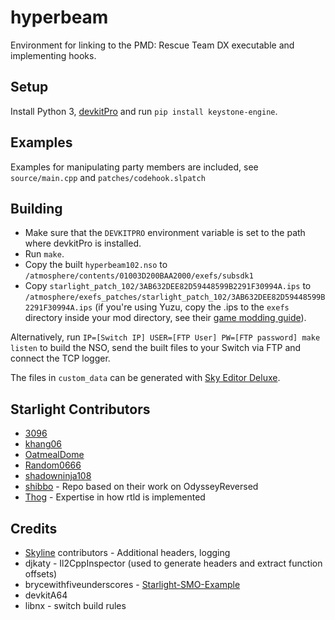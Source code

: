 # hyperbeam
Environment for linking to the PMD: Rescue Team DX executable and implementing hooks.

## Setup
Install Python 3, [devkitPro](https://devkitpro.org/) and run `pip install keystone-engine`.

## Examples
Examples for manipulating party members are included, see `source/main.cpp` and `patches/codehook.slpatch`

## Building
- Make sure that the `DEVKITPRO` environment variable is set to the path where devkitPro is installed.
- Run `make`.
- Copy the built `hyperbeam102.nso` to `/atmosphere/contents/01003D200BAA2000/exefs/subsdk1`
- Copy `starlight_patch_102/3AB632DEE82D59448599B2291F30994A.ips` to `/atmosphere/exefs_patches/starlight_patch_102/3AB632DEE82D59448599B2291F30994A.ips`
(if you're using Yuzu, copy the .ips to the `exefs` directory inside your mod directory, see their [game modding guide](https://yuzu-emu.org/help/feature/game-modding/)).

Alternatively, run `IP=[Switch IP] USER=[FTP User] PW=[FTP password] make listen` to build the 
NSO, send the built files to your Switch via FTP and connect the TCP logger.

The files in `custom_data` can be generated with [Sky Editor Deluxe](https://github.com/tech-ticks/SkyEditor.RomEditor.Rtdx).

## Starlight Contributors
- [3096](https://github.com/3096)
- [khang06](https://github.com/khang06)
- [OatmealDome](https://github.com/OatmealDome)
- [Random0666](https://github.com/random0666)
- [shadowninja108](https://github.com/shadowninja108)
- [shibbo](https://github.com/shibbo) - Repo based on their work on OdysseyReversed
- [Thog](https://github.com/Thog) - Expertise in how rtld is implemented

## Credits
- [Skyline](https://github.com/skyline-dev/skyline) contributors - Additional headers, logging
- djkaty - Il2CppInspector (used to generate headers and extract function offsets)
- brycewithfiveunderscores - [Starlight-SMO-Example](https://github.com/brycewithfiveunderscores/Starlight-SMO-Example)
- devkitA64
- libnx - switch build rules
